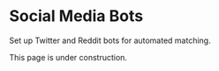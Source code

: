 # Social Media Bots

Set up Twitter and Reddit bots for automated matching.

This page is under construction.